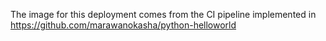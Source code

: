 The image for this deployment comes from the CI pipeline implemented in https://github.com/marawanokasha/python-helloworld